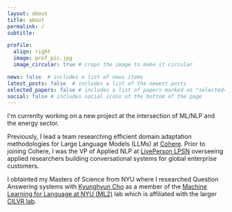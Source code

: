 ```yaml
---
layout: about
title: about
permalink: /
subtitle: 

profile:
  align: right
  image: prof_pic.jpg
  image_circular: true # crops the image to make it circular

news: false  # includes a list of news items
latest_posts: false  # includes a list of the newest posts
selected_papers: false # includes a list of papers marked as "selected={true}"
social: false # includes social icons at the bottom of the page
---
```


I'm currenlty working on a new project at the intersection of ML/NLP and the energy sector. 

Previously, I lead a team researching efficient domain adaptation methodologies for Large Language Models (LLMs) at [Cohere](https://cohere.com). Prior to joining Cohere, I was the VP of Applied NLP at [LivePerson LPSN](https://www.liveperson.com/) overseeing applied researchers building conversational systems for global enterprise customers.

I obtainted my Masters of Science from NYU where I researched Question Answering systems with [Kyunghyun Cho](https://kyunghyuncho.me/) as a member of the [Machine Learning for Language at NYU (ML2)](https://wp.nyu.edu/ml2/) lab which is affiliated with the larger [CILVR lab](http://cilvr.cs.nyu.edu/).
